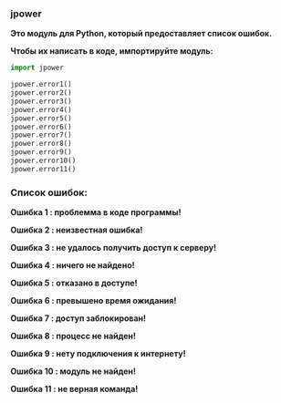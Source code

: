 ### jpower
**Это модуль для Python, который предоставляет список ошибок.**

**Чтобы их написать в коде, импортируйте модуль:**
```python
import jpower

jpower.error1()
jpower.error2()
jpower.error3()
jpower.error4()
jpower.error5()
jpower.error6()
jpower.error7()
jpower.error8()
jpower.error9()
jpower.error10()
jpower.error11()
```

### Список ошибок:
**Ошибка 1 : проблемма в коде программы!**

**Ошибка 2 : неизвестная ошибка!**

**Ошибка 3 : не удалось получить доступ к серверу!**

**Ошибка 4 : ничего не найдено!**

**Ошибка 5 : отказано в доступе!**

**Ошибка 6 : превышено время ожидания!**

**Ошибка 7 : доступ заблокирован!**

**Ошибка 8 : процесс не найден!**

**Ошибка 9 : нету подключения к интернету!**

**Ошибка 10 : модуль не найден!**

**Ошибка 11 : не верная команда!**
